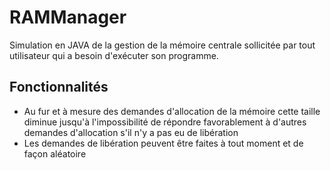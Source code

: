 # RAMManager

Simulation en JAVA de la gestion de la mémoire centrale sollicitée par tout utilisateur qui a besoin d'exécuter son programme.

## Fonctionnalités  

- Au fur et à mesure des demandes d'allocation de la mémoire cette taille diminue jusqu'à l'impossibilité de répondre favorablement à d'autres demandes d'allocation s'il n'y a pas eu de libération 
- Les demandes de libération peuvent être faites à tout moment et de façon aléatoire 
